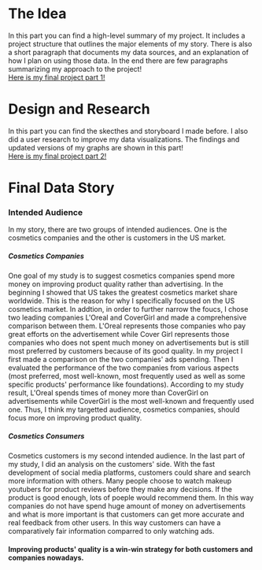 # The Idea
In this part you can find a high-level summary of my project. It includes a project structure that outlines the major elements of my story. There is also a short paragraph that documents my data sources, and an explanation of how I plan on using those data. In the end there are few paragraphs summarizing my approach to the project!<br>
[Here is my final project part 1!](/FinalProjectPart1.md)
# Design and Research
In this part you can find the skecthes and storyboard I made before. I also did a user research to improve my data visualizations. The findings and updated versions of my graphs are shown in this part!<br>
[Here is my final project part 2!](/FinalProjectPart2.md)
# Final Data Story
### Intended Audience
In my story, there are two groups of intended audiences. One is the cosmetics companies and the other is customers in the US  market. <br>
##### Cosmetics Companies <br>
One goal of my study is to suggest cosmetics companies spend more money on improving product quality rather than advertising. In the beginning I showed that US takes the greatest cosmetics market share worldwide. This is the reason for why I specifically focused on the US cosmetics market. In addtion, in order to further narrow the foucs, I chose two leading companies L'Oreal and CoverGirl and made a comprehensive comparison between them. L'Oreal represents those companies who pay great efforts on the advertisement while Cover Girl represents those companies who does not spent much money on advertisements but is still most preferred by customers because of its good quality. In my project I first made a comparison on the two companies' ads spending. Then I evaluated the performance of the two companies from various aspects (most preferred, most well-known, most frequently used as well as some specific products' performance like foundations). According to my study result, L'Oreal spends times of money more than CoverGirl on advertisements while CoverGirl is the most well-known and frequently used one. Thus, I think my targetted audience, cosmetics companies, should focus more on improving product quality. 
##### Cosmetics Consumers <br>
Cosmetics customers is my second intended audience. In the last part of my study, I did an analysis on the customers' side. With the fast development of social media platforms, customers could share and search more information with others. Many people choose to watch makeup youtubers for product reviews before they make any decisions. If the product is good enough, lots of poeple would recommend them. In this way companies do not have spend huge amount of money on advertisements and what is more important is that customers can get more accurate and real feedback from other users. In this way customers can have a comparatively fair information comparred to only watching ads. <br>
#### Improving products' quality is a win-win strategy for both customers and companies nowadays. 
